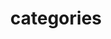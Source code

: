 ---
layout: list
type: category
title: categories
slug: categories
sidebar: true
order: 2
# description: >
#   Anything about Development
published: false
---
